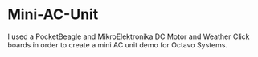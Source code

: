 # Mini-AC-Unit
I used a PocketBeagle and MikroElektronika DC Motor and Weather Click boards in order to create a mini AC unit demo for Octavo Systems. 
